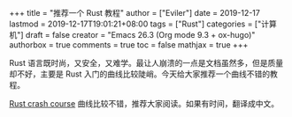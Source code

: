 +++
title = "推荐一个 Rust 教程"
author = ["Eviler"]
date = 2019-12-17
lastmod = 2019-12-17T19:01:21+08:00
tags = ["Rust"]
categories = ["计算机"]
draft = false
creator = "Emacs 26.3 (Org mode 9.3 + ox-hugo)"
authorbox = true
comments = true
toc = false
mathjax = true
+++

Rust 语言既时尚，又安全，又难学。最让人崩溃的一点是文档虽然多，但是质量却不好，主要是 Rust 入门的曲线比较陡峭。今天给大家推荐一个曲线不错的教程。

<!--more-->

[Rust crash course](https://www.snoyman.com/blog/2018/10/introducing-rust-crash-course) 曲线比较不错，推荐大家阅读。如果有时间，翻译成中文。
